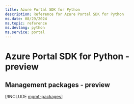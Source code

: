 ```yaml
---
title: Azure Portal SDK for Python
description: Reference for Azure Portal SDK for Python
ms.date: 08/29/2024
ms.topic: reference
ms.devlang: python
ms.service: portal
---
```

# Azure Portal SDK for Python - preview

## Management packages - preview
[!INCLUDE [mgmt-packages](portal-mgmt-index.md)]